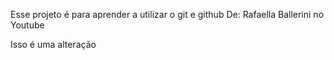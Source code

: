 Esse projeto é para aprender a utilizar o git e github
De: Rafaella Ballerini no Youtube

Isso é uma alteração